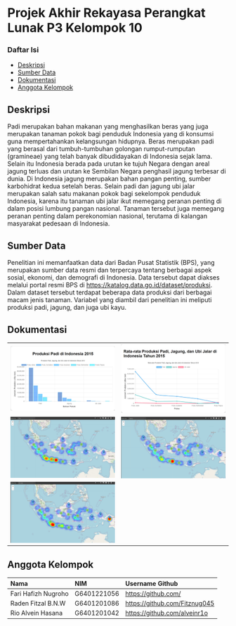 # Projek Akhir Rekayasa Perangkat Lunak P3 Kelompok 10

### Daftar Isi

- [Deskripsi](#deskripsi)
- [Sumber Data](#sumber-data)
- [Dokumentasi](#dokumentasi)
- [Anggota Kelompok](#anggota-kelompok)

## Deskripsi 
<p>Padi merupakan bahan makanan yang menghasilkan beras yang juga merupakan tanaman pokok bagi penduduk Indonesia yang di konsumsi guna mempertahankan kelangsungan hidupnya. Beras merupakan padi yang berasal dari tumbuh-tumbuhan golongan rumput-rumputan (gramineae) yang telah banyak dibudidayakan di Indonesia sejak lama. Selain itu Indonesia berada pada urutan ke tujuh Negara dengan areal jagung terluas dan urutan ke Sembilan Negara penghasil jagung terbesar di dunia. Di Indonesia jagung merupakan bahan pangan penting, sumber karbohidrat kedua setelah beras. Selain padi dan jagung ubi jalar merupakan salah satu makanan pokok bagi sekelompok penduduk Indonesia, karena itu tanaman ubi jalar ikut memegang peranan penting di dalam posisi lumbung pangan nasional. Tanaman tersebut juga memegang peranan penting dalam perekonomian nasional, terutama di kalangan masyarakat pedesaan di Indonesia.</p>

## Sumber Data
Penelitian ini memanfaatkan data dari Badan Pusat Statistik (BPS), yang merupakan sumber data resmi dan terpercaya tentang berbagai aspek sosial, ekonomi, dan demografi di Indonesia. Data tersebut dapat diakses melalui portal resmi BPS di https://katalog.data.go.id/dataset/produksi. Dalam dataset tersebut terdapat beberapa data produksi dari berbagai macam jenis tanaman. Variabel yang diambil dari penelitian ini meliputi produksi padi, jagung, dan juga ubi kayu.

## Dokumentasi
<table>
  <tbody>
    <tr>
      <td><img src='assets/bar-chart.png'></td>
      <td><img src='assets/line-chart.png'></td>
    </tr>
    <tr>    
      <td><img src='assets/maps-padi.jpg'></td>
      <td><img src="assets/maps-jagung.png"></td>
    </tr>
    <tr>
      <td><img src='assets/maps-ubi-jalar.png'></td>
    </tr>
  </tbody>
</table>

## Anggota Kelompok
| Nama                  | NIM           | Username Github                   |
| :-------------------- | :------------ | :-------------------------------- |
| Fari Hafizh Nugroho   | G6401221056   | https://github.com/      |
| Raden Fitzal B.N.W    | G6401201086   | https://github.com/Fitznug045     |
| Rio Alvein Hasana     | G6401201042   | https://github.com/alveinr1o      |


